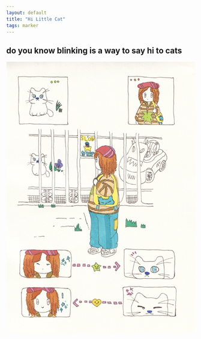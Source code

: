 ```yaml
---
layout: default
title: "Hi Little Cat"
tags: marker
---
```


## do you know blinking is a way to say hi to cats

![hi](/assets/marker/HiL.jpeg)
